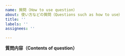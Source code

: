 ```yaml
---
name: 質問（How to use question）
about: 使い方などの質問（Questions such as how to use）
title: ''
labels: ''
assignees: ''

---
```


**質問内容（Contents of question）**
